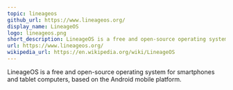 ```yaml
---
topic: lineageos
github_url: https://www.lineageos.org/
display_name: LineageOS
logo: lineageos.png
short_description: LineageOS is a free and open-source operating system for smartphones and tablet computers, based on the Android mobile platform.
url: https://www.lineageos.org/
wikipedia_url: https://en.wikipedia.org/wiki/LineageOS
---
```

LineageOS is a free and open-source operating system for smartphones and tablet computers, based on the Android mobile platform.
